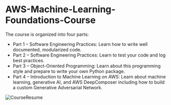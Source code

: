 # AWS-Machine-Learning-Foundations-Course

The course is organized into four parts:

+ Part 1 – Software Engineering Practices: Learn how to write well documented, modularized code.
+ Part 2 – Software Engineering Practices: Learn to test your code and log best practices.
+ Part 3 – Object-Oriented Programming: Learn about this programming style and prepare to write your own Python package.
+ Part 4 – Introduction to Machine Learning on AWS: Learn about machine learning, generative AI, and AWS DeepComposer including how to build a custom Generative Adversarial Network.

![CourseResume](https://video.udacity-data.com/topher/2020/May/5eb4d99f_screen-shot-2020-05-07-at-11.01.18-pm/screen-shot-2020-05-07-at-11.01.18-pm.png)
